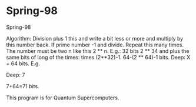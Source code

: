 # Spring-98
Spring-98

Algorithm: Division plus 1 this and write a bit less or more and multiply by this number back. If prime number -1 and divide. Repeat this many times. The number must be two n like this 2 ** n. E.g.: 32 bits 2 ** 34 and plus the same bits of long of the times: times (2**32)-1. 64-(2 ** 64)-1 bits. Deep: X + 64 bits. E.g.

Deep: 7

7+64=71 bits.

This program is for Quantum Supercomputers.
